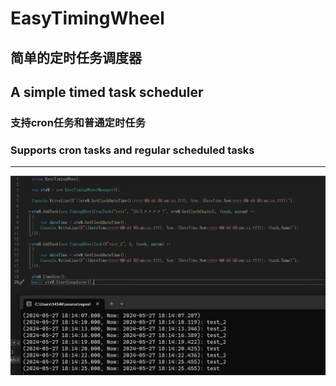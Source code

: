 # EasyTimingWheel

## 简单的定时任务调度器
## A simple timed task scheduler
### 支持cron任务和普通定时任务
### Supports cron tasks and regular scheduled tasks

***

![1.png](/Preview/1.png)